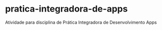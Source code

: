 # pratica-integradora-de-apps
Atividade para disciplina de Prática Integradora de Desenvolvimento Apps
